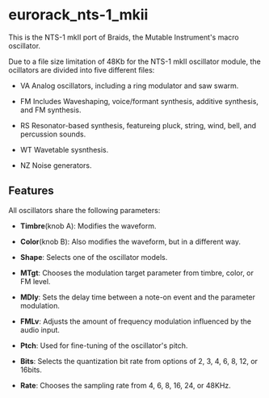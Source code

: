 # eurorack_nts-1_mkii
This is the NTS-1 mkII port of Braids, the Mutable Instrument's macro oscillator.

Due to a file size limitation of 48Kb for the NTS-1 mkII oscillator module, the ocillators are divided into five different files:

- VA
  Analog oscillators, including a ring modulator and saw swarm.

- FM
  Includes Waveshaping, voice/formant synthesis, additive synthesis, and FM synthesis.

- RS
  Resonator-based synthesis, featureing pluck, string, wind, bell, and percussion sounds.

- WT
  Wavetable sysnthesis.

- NZ
  Noise generators.

## Features

All oscillators share the following parameters:

- **Timbre**(knob A): Modifies the waveform.
- **Color**(knob B): Also modifies the waveform, but in a different way.


- **Shape**: Selects one of the oscillator models.
- **MTgt**: Chooses the modulation target parameter from timbre, color, or FM level.
- **MDly**: Sets the delay time between a note-on event and the parameter modulation.
- **FMLv**: Adjusts the amount of frequency modulation influenced by the audio input.


- **Ptch**: Used for fine-tuning of the oscillator's pitch.
- **Bits**: Selects the quantization bit rate from options of 2, 3, 4, 6, 8, 12, or 16bits.
- **Rate**: Chooses the sampling rate from 4, 6, 8, 16, 24, or 48KHz.
  
